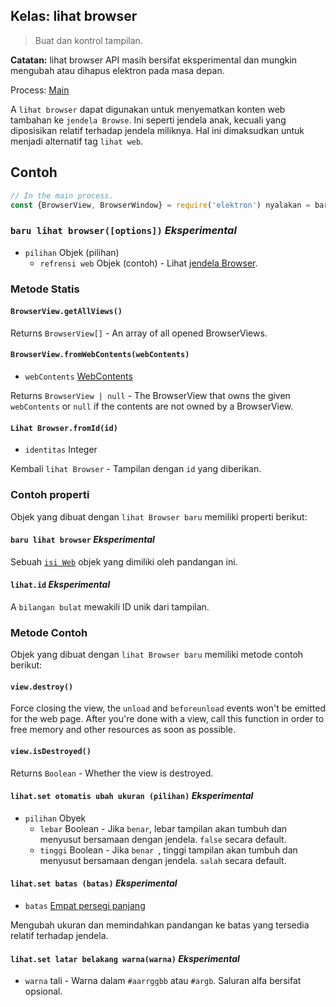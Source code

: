 ## Kelas: lihat browser

> Buat dan kontrol tampilan.

**Catatan:** lihat browser API masih bersifat eksperimental dan mungkin mengubah atau dihapus elektron pada masa depan.

Process: [Main](../glossary.md#main-process)

A `lihat browser` dapat digunakan untuk menyematkan konten web tambahan ke `jendela Browse`. Ini seperti jendela anak, kecuali yang diposisikan relatif terhadap jendela miliknya. Hal ini dimaksudkan untuk menjadi alternatif tag `lihat web`.

## Contoh

```javascript
// In the main process.
const {BrowserView, BrowserWindow} = require('elektron') nyalakan = baru BrowserWindow ({width: 800, height: 600}) win.on('tertutup', () => {mut = null}) = BrowserView baru ({webPreferences: {nodeIntegration: false}}) win.setBrowserView (view) view.setBounds ({x: 0, y: 0, lebar: tinggi 300,: 300 }) view.webContents.loadURL('https://electronjs.org')
```

### `baru lihat browser([options])` *Eksperimental*

* `pilihan` Objek (pilihan) 
  * `refrensi web` Objek (contoh) - Lihat [jendela Browser](browser-window.md).

### Metode Statis

#### `BrowserView.getAllViews()`

Returns `BrowserView[]` - An array of all opened BrowserViews.

#### `BrowserView.fromWebContents(webContents)`

* `webContents` [WebContents](web-contents.md)

Returns `BrowserView | null` - The BrowserView that owns the given `webContents` or `null` if the contents are not owned by a BrowserView.

#### `Lihat Browser.fromId(id)`

* `identitas` Integer

Kembali `lihat Browser` - Tampilan dengan `id` yang diberikan.

### Contoh properti

Objek yang dibuat dengan `lihat Browser baru` memiliki properti berikut:

#### `baru lihat browser` *Eksperimental*

Sebuah [`isi Web`](web-contents.md) objek yang dimiliki oleh pandangan ini.

#### `lihat.id` *Eksperimental*

A `bilangan bulat` mewakili ID unik dari tampilan.

### Metode Contoh

Objek yang dibuat dengan `lihat Browser baru` memiliki metode contoh berikut:

#### `view.destroy()`

Force closing the view, the `unload` and `beforeunload` events won't be emitted for the web page. After you're done with a view, call this function in order to free memory and other resources as soon as possible.

#### `view.isDestroyed()`

Returns `Boolean` - Whether the view is destroyed.

#### `lihat.set otomatis ubah ukuran (pilihan)` *Eksperimental*

* `pilihan` Obyek 
  * `lebar` Boolean - Jika `benar`, lebar tampilan akan tumbuh dan menyusut bersamaan dengan jendela. `false` secara default.
  * `tinggi` Boolean - Jika `benar `, tinggi tampilan akan tumbuh dan menyusut bersamaan dengan jendela. `salah` secara default.

#### `lihat.set batas (batas)` *Eksperimental*

* `batas` [Empat persegi panjang](structures/rectangle.md)

Mengubah ukuran dan memindahkan pandangan ke batas yang tersedia relatif terhadap jendela.

#### `lihat.set latar belakang warna(warna)` *Eksperimental*

* `warna` tali - Warna dalam `#aarrggbb` atau `#argb`. Saluran alfa bersifat opsional.